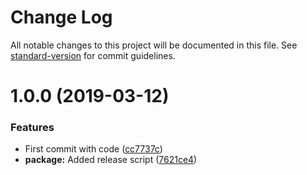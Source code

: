 # Change Log

All notable changes to this project will be documented in this file. See [standard-version](https://github.com/conventional-changelog/standard-version) for commit guidelines.

# 1.0.0 (2019-03-12)


### Features

* First commit with code ([cc7737c](https://github.com/wolmi/tools/commit/cc7737c))
* **package:** Added release script ([7621ce4](https://github.com/wolmi/tools/commit/7621ce4))
